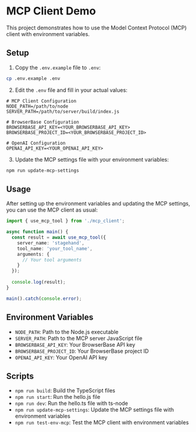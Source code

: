 # MCP Client Demo

This project demonstrates how to use the Model Context Protocol (MCP) client with environment variables.

## Setup

1. Copy the `.env.example` file to `.env`:

```bash
cp .env.example .env
```

2. Edit the `.env` file and fill in your actual values:

```
# MCP Client Configuration
NODE_PATH=/path/to/node
SERVER_PATH=/path/to/server/build/index.js

# BrowserBase Configuration
BROWSERBASE_API_KEY=<YOUR_BROWSERBASE_API_KEY>
BROWSERBASE_PROJECT_ID=<YOUR_BROWSERBASE_PROJECT_ID>

# OpenAI Configuration
OPENAI_API_KEY=<YOUR_OPENAI_API_KEY>
```

3. Update the MCP settings file with your environment variables:

```bash
npm run update-mcp-settings
```

## Usage

After setting up the environment variables and updating the MCP settings, you can use the MCP client as usual:

```typescript
import { use_mcp_tool } from './mcp_client';

async function main() {
  const result = await use_mcp_tool({
    server_name: 'stagehand',
    tool_name: 'your_tool_name',
    arguments: {
      // Your tool arguments
    }
  });
  
  console.log(result);
}

main().catch(console.error);
```

## Environment Variables

- `NODE_PATH`: Path to the Node.js executable
- `SERVER_PATH`: Path to the MCP server JavaScript file
- `BROWSERBASE_API_KEY`: Your BrowserBase API key
- `BROWSERBASE_PROJECT_ID`: Your BrowserBase project ID
- `OPENAI_API_KEY`: Your OpenAI API key

## Scripts

- `npm run build`: Build the TypeScript files
- `npm run start`: Run the hello.js file
- `npm run dev`: Run the hello.ts file with ts-node
- `npm run update-mcp-settings`: Update the MCP settings file with environment variables
- `npm run test-env-mcp`: Test the MCP client with environment variables
